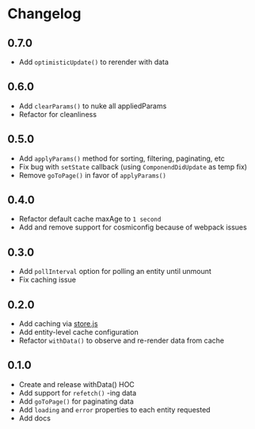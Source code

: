 # Changelog

## 0.7.0

- Add `optimisticUpdate()` to rerender with data

## 0.6.0

- Add `clearParams()` to nuke all appliedParams
- Refactor for cleanliness

## 0.5.0

- Add `applyParams()` method for sorting, filtering, paginating, etc
- Fix bug with `setState` callback (using `ComponendDidUpdate` as temp fix)
- Remove `goToPage()` in favor of `applyParams()`

## 0.4.0

- Refactor default cache maxAge to `1 second`
- Add and remove support for cosmiconfig because of webpack issues

## 0.3.0

- Add `pollInterval` option for polling an entity until unmount
- Fix caching issue

## 0.2.0

- Add caching via [store.js](https://github.com/marcuswestin/store.js/)
- Add entity-level cache configuration
- Refactor `withData()` to observe and re-render data from cache

## 0.1.0

- Create and release withData() HOC
- Add support for `refetch()` -ing data
- Add `goToPage()` for paginating data
- Add `loading` and `error` properties to each entity requested
- Add docs